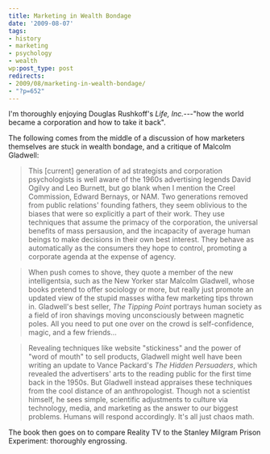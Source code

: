 ```yaml
---
title: Marketing in Wealth Bondage
date: '2009-08-07'
tags:
- history
- marketing
- psychology
- wealth
wp:post_type: post
redirects:
- 2009/08/marketing-in-wealth-bondage/
- "?p=652"
---
```


I'm thoroughly enjoying Douglas Rushkoff's _Life, Inc._---"how the world became a corporation and how to take it back".

The following comes from the middle of a discussion of how marketers themselves are stuck in wealth bondage, and a critique of Malcolm Gladwell:

> This [current] generation of ad strategists and corporation psychologists is well aware of the 1960s advertising legends David Ogilvy and Leo Burnett, but go blank when I mention the Creel Commission, Edward Bernays, or NAM. Two generations removed from public relations' founding fathers, they seem oblivious to the biases that were so explicitly a part of their work. They use techniques that assume the primacy of the corporation, the universal benefits of mass persausion, and the incapacity of average human beings to make decisions in their own best interest. They behave as automatically as the consumers they hope to control, promoting a corporate agenda at the expense of agency.

>

> When push comes to shove, they quote a member of the new intelligentsia, such as the New Yorker star Malcolm Gladwell, whose books pretend to offer sociology or more, but really just promote an updated view of the stupid masses witha few marketing tips thrown in. Gladwell's best seller, _The Tipping Point_ portrays human society as a field of iron shavings moving unconsciously between magnetic poles. All you need to put one over on the crowd is self-confidence, magic, and a few friends...

>

> Revealing techniques like website "stickiness" and the power of "word of mouth" to sell products, Gladwell might well have been writing an update to Vance Packard's _The Hidden Persuaders_, which revealed the advertisers' arts to the reading public for the first time back in the 1950s. But Gladwell instead appraises these techniques from the cool distance of an anthropologist. Though not a scientist himself, he sees simple, scientific adjustments to culture via technology, media, and marketing as the answer to our biggest problems. Humans will respond accordingly. It's all just chaos math.

The book then goes on to compare Reality TV to the Stanley Milgram Prison Experiment: thoroughly engrossing.
